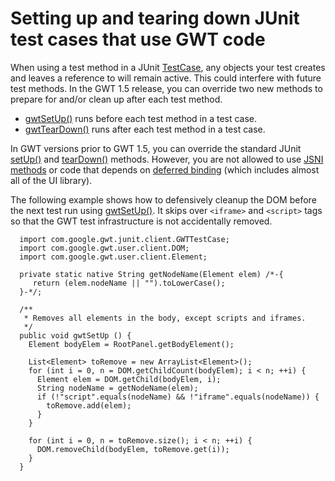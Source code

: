 # Setting up and tearing down JUnit test cases that use GWT code #

When using a test method in a JUnit [TestCase](http://junit.sourceforge.net/javadoc/junit/framework/TestCase.html), any objects your test creates and leaves a reference to will remain active.  This could interfere with future test methods.  In the GWT 1.5 release, you can override two new methods to prepare for and/or clean up after each test method.

  * [gwtSetUp()](http://google-web-toolkit.googlecode.com/svn/javadoc/1.5/com/google/gwt/junit/client/GWTTestCase.html#gwtSetUp()) runs before each test method in a test case.
  * [gwtTearDown()](http://google-web-toolkit.googlecode.com/svn/javadoc/1.5/com/google/gwt/junit/client/GWTTestCase.html#gwtTearDown()) runs after each test method in a test case.

In GWT versions prior to GWT 1.5, you can override the standard JUnit [setUp()](http://junit.sourceforge.net/javadoc/junit/framework/TestCase.html#setUp()) and [tearDown()](http://junit.sourceforge.net/javadoc/junit/framework/TestCase.html#tearDown()) methods.  However, you are not allowed to use [JSNI methods](DevGuideJavaScriptNativeInterface.md) or code that depends on [deferred binding](DevGuideDeferredBinding.md) (which includes almost all of the UI library).

The following example shows how to defensively cleanup the DOM before the next test run using [gwtSetUp()](http://google-web-toolkit.googlecode.com/svn/javadoc/1.5/com/google/gwt/junit/client/GWTTestCase.html#gwtSetUp()).  It skips over `<iframe>` and `<script>` tags so that the GWT test infrastructure is not accidentally removed.

```
  import com.google.gwt.junit.client.GWTTestCase;
  import com.google.gwt.user.client.DOM;
  import com.google.gwt.user.client.Element;

  private static native String getNodeName(Element elem) /*-{
     return (elem.nodeName || "").toLowerCase();
  }-*/;

  /**
   * Removes all elements in the body, except scripts and iframes.
   */
  public void gwtSetUp () {
    Element bodyElem = RootPanel.getBodyElement();

    List<Element> toRemove = new ArrayList<Element>();
    for (int i = 0, n = DOM.getChildCount(bodyElem); i < n; ++i) {
      Element elem = DOM.getChild(bodyElem, i);
      String nodeName = getNodeName(elem);
      if (!"script".equals(nodeName) && !"iframe".equals(nodeName)) {
        toRemove.add(elem);
      }
    }

    for (int i = 0, n = toRemove.size(); i < n; ++i) {
      DOM.removeChild(bodyElem, toRemove.get(i));
    }
  }
```
